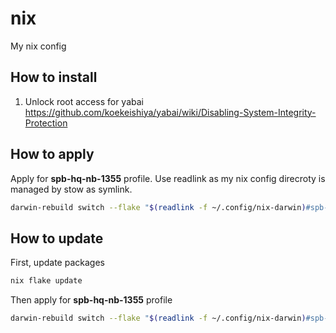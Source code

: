 # nix

My nix config

## How to install

<!-- TODO -->

1. Unlock root access for yabai <https://github.com/koekeishiya/yabai/wiki/Disabling-System-Integrity-Protection>

## How to apply

Apply for **spb-hq-nb-1355** profile. Use readlink as my nix config direcroty is managed by stow as symlink.

```sh
darwin-rebuild switch --flake "$(readlink -f ~/.config/nix-darwin)#spb-hq-nb-1355"
```

## How to update

First, update packages

```sh
nix flake update
```

Then apply for **spb-hq-nb-1355** profile

```sh
darwin-rebuild switch --flake "$(readlink -f ~/.config/nix-darwin)#spb-hq-nb-1355"
```
